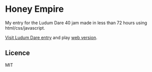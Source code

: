 # Honey Empire

My entry for the Ludum Dare 40 jam made in less than 72 hours using html/css/javascript.

[Visit Ludum Dare entry](https://ldjam.com/events/ludum-dare/40/honey-empire) and play  [web version](https://cwiep.itch.io/honey-empire).

## Licence
MIT